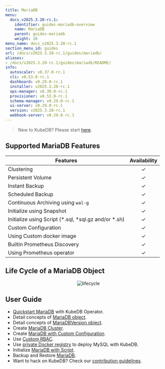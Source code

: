 ```yaml
---
title: MariaDB
menu:
  docs_v2025.3.20-rc.1:
    identifier: guides-mariadb-overview
    name: MariaDB
    parent: guides-mariadb
    weight: 10
menu_name: docs_v2025.3.20-rc.1
section_menu_id: guides
url: /docs/v2025.3.20-rc.1/guides/mariadb/
aliases:
- /docs/v2025.3.20-rc.1/guides/mariadb/README/
info:
  autoscaler: v0.37.0-rc.1
  cli: v0.53.0-rc.1
  dashboard: v0.29.0-rc.1
  installer: v2025.3.20-rc.1
  ops-manager: v0.39.0-rc.1
  provisioner: v0.53.0-rc.1
  schema-manager: v0.29.0-rc.1
  ui-server: v0.29.0-rc.1
  version: v2025.3.20-rc.1
  webhook-server: v0.29.0-rc.1
---
```


> New to KubeDB? Please start [here](/docs/v2025.3.20-rc.1/README).

## Supported MariaDB Features

| Features                                                | Availability |
|---------------------------------------------------------| :----------: |
| Clustering                                              |   &#10003;   |
| Persistent Volume                                       |   &#10003;   |
| Instant Backup                                          |   &#10003;   |
| Scheduled Backup                                        |   &#10003;   |
| Continuous Archiving using `wal-g`                      |   &#10003;   |
| Initialize using Snapshot                               |   &#10003;   |
| Initialize using Script (\*.sql, \*sql.gz and/or \*.sh) |   &#10003;   |
| Custom Configuration                                    |   &#10003;   |
| Using Custom docker image                               |   &#10003;   |
| Builtin Prometheus Discovery                            |   &#10003;   |
| Using Prometheus operator                               |   &#10003;   |

## Life Cycle of a MariaDB Object

<p align="center">
  <img alt="lifecycle"  src="/docs/v2025.3.20-rc.1/guides/mariadb/images/mariadb-lifecycle.png" >
</p>

## User Guide

- [Quickstart MariaDB](/docs/v2025.3.20-rc.1/guides/mariadb/quickstart/overview) with KubeDB Operator.
- Detail concepts of [MariaDB object](/docs/v2025.3.20-rc.1/guides/mariadb/concepts/mariadb).
- Detail concepts of [MariaDBVersion object](/docs/v2025.3.20-rc.1/guides/mariadb/concepts/mariadb-version).
- Create [MariaDB Cluster](/docs/v2025.3.20-rc.1/guides/mariadb/clustering/galera-cluster).
- Create [MariaDB with Custom Configuration](/docs/v2025.3.20-rc.1/guides/mariadb/configuration/using-config-file).
- Use [Custom RBAC](/docs/v2025.3.20-rc.1/guides/mariadb/custom-rbac/using-custom-rbac).
- Use [private Docker registry](/docs/v2025.3.20-rc.1/guides/mariadb/private-registry/quickstart) to deploy MySQL with KubeDB.
- Initialize [MariaDB with Script](/docs/v2025.3.20-rc.1/guides/mariadb/initialization/using-script).
- Backup and Restore [MariaDB](/docs/v2025.3.20-rc.1/guides/mariadb/backup/stash/overview).
- Want to hack on KubeDB? Check our [contribution guidelines](/docs/v2025.3.20-rc.1/CONTRIBUTING).
